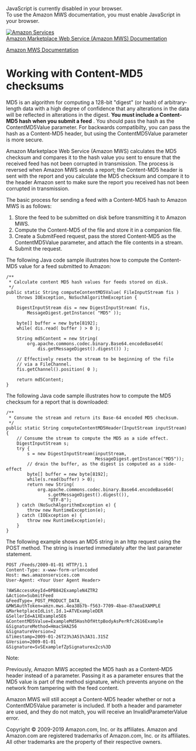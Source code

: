 <div id="MWSDX_noscript">

JavaScript is currently disabled in your browser.  
To use the Amazon MWS documentation, you must enable JavaScript in your
browser.

</div>

<div id="MWSDX_divtop">

[![Amazon
Services](https://images-na.ssl-images-amazon.com/images/G/08/mwsportal/fr_FR/amazonservices.gif
"Amazon Services")](http://services.amazon.fr)  
<span id="MWSDX_titlebar">[Amazon Marketplace Web Service (Amazon MWS)
Documentation](https://developer.amazonservices.fr/gp/mws/docs.html)</span>

</div>

<div id="MWSDX_divbottom">

<div id="MWSDX_divleft">

<div id="MWSDX_toc">

</div>

</div>

<div id="MWSDX_divright">

<div id="MWSDX_content">

<span id="MWSDX_breadcrumbs">[Amazon MWS
Documentation](https://developer.amazonservices.fr/gp/mws/docs.html)</span>

<div id="DG_MD5" class="nested0">

# Working with Content-MD5 checksums

<div class="body">

MD5 is an algorithm for computing a 128-bit "digest" (or hash) of
arbitrary-length data with a high degree of confidence that any
alterations in the data will be reflected in alterations in the digest.
**You must include a Content-MD5 hash when you submit a feed** . You
should pass the hash as the
<span class="keyword parmname">ContentMD5Value</span> parameter. For
backwards compatibilty, you can pass the hash as a Content-MD5 header,
but using the <span class="keyword parmname">ContentMD5Value</span>
parameter is more secure.

<span class="ph">Amazon Marketplace Web Service (Amazon MWS)</span>
calculates the MD5 checksum and compares it to the hash value you sent
to ensure that the received feed has not been corrupted in transmission.
The process is reversed when <span class="ph">Amazon MWS</span> sends a
report; the Content-MD5 header is sent with the report and you calculate
the MD5 checksum and compare it to the header Amazon sent to make sure
the report you received has not been corrupted in transmission.

<div class="p">

The basic process for sending a feed with a Content-MD5 hash to
<span class="ph">Amazon MWS</span> is as follows:

1.  Store the feed to be submitted on disk before transmitting it to
    <span class="ph">Amazon MWS</span>.
2.  Compute the Content-MD5 of the file and store it in a companion
    file.
3.  Create a <span class="keyword apiname">SubmitFeed</span> request,
    pass the stored Content-MD5 as the
    <span class="keyword parmname">ContentMD5Value</span> parameter, and
    attach the file contents in a stream.
4.  Submit the request.

</div>

The following Java code sample illustrates how to compute the
Content-MD5 value for a feed submitted to Amazon:

``` pre codeblock
/**
 * Calculate content MD5 hash values for feeds stored on disk.
 */
public static String computeContentMD5Value( FileInputStream fis ) 
    throws IOException, NoSuchAlgorithmException {

    DigestInputStream dis = new DigestInputStream( fis,
        MessageDigest.getInstance( "MD5" ));

    byte[] buffer = new byte[8192];
    while( dis.read( buffer ) > 0 );

    String md5Content = new String(
        org.apache.commons.codec.binary.Base64.encodeBase64(
            dis.getMessageDigest().digest()) ); 

    // Effectively resets the stream to be beginning of the file
    // via a FileChannel.
    fis.getChannel().position( 0 );

    return md5Content;
}
```

The following Java code sample illustrates how to compute the MD5
checksum for a report that is downloaded:

``` pre codeblock
/**
 * Consume the stream and return its Base-64 encoded MD5 checksum.
 */
public static String computeContentMD5Header(InputStream inputStream) {
    // Consume the stream to compute the MD5 as a side effect.
    DigestInputStream s;
    try {
        s = new DigestInputStream(inputStream,
                                  MessageDigest.getInstance("MD5"));
        // drain the buffer, as the digest is computed as a side-effect
        byte[] buffer = new byte[8192];
        while(s.read(buffer) > 0);
        return new String(
            org.apache.commons.codec.binary.Base64.encodeBase64(
                s.getMessageDigest().digest()),
                "UTF-8");
    } catch (NoSuchAlgorithmException e) {
        throw new RuntimeException(e);
    } catch (IOException e) {
        throw new RuntimeException(e);
    }
}
```

The following example shows an MD5 string in an http request using the
POST method. The string is inserted immediately after the last parameter
statement.

``` pre codeblock
POST /Feeds/2009-01-01 HTTP/1.1
Content-Type: x-www-form-urlencoded
Host: mws.amazonservices.com
User-Agent: <Your User Agent Header>

?AWSAccessKeyId=0PB842ExampleN4ZTR2
&Action=SubmitFeed
&FeedType=_POST_PRODUCT_DATA_
&MWSAuthToken=amzn.mws.4ea38b7b-f563-7709-4bae-87aeaEXAMPLE
&MarketplaceIdList.Id.1=ATVExampleDER
&SellerId=A1XExample5E6
&ContentMD5Value=ExampleMd5HashOfHttpBodyAsPerRfc2616Example
&SignatureMethod=HmacSHA256
&SignatureVersion=2
&Timestamp=2009-01-26T23%3A51%3A31.315Z
&Version=2009-01-01
&Signature=SvSExamplefZpSignaturex2cs%3D
```

<div class="note note">

<span class="notetitle">Note:</span>

Previously, <span class="ph">Amazon MWS</span> accepted the MD5 hash as
a Content-MD5 header instead of a parameter. Passing it as a parameter
ensures that the MD5 value is part of the method signature, which
prevents anyone on the network from tampering with the feed content.

<span class="ph">Amazon MWS</span> will still accept a Content-MD5
header whether or not a
<span class="keyword parmname">ContentMD5Value</span> parameter is
included. If both a header and parameter are used, and they do not
match, you will receive an
<span class="keyword parmname">InvalidParameterValue</span> error.

</div>

</div>

</div>

<div id="MWSDX_footer">

Copyright © 2009-2019 Amazon.com, Inc. or its affiliates. Amazon and
Amazon.com are registered trademarks of Amazon.com, Inc. or its
affiliates. All other trademarks are the property of their respective
owners.

</div>

</div>

</div>

<div style="clear: both;">

</div>

</div>
